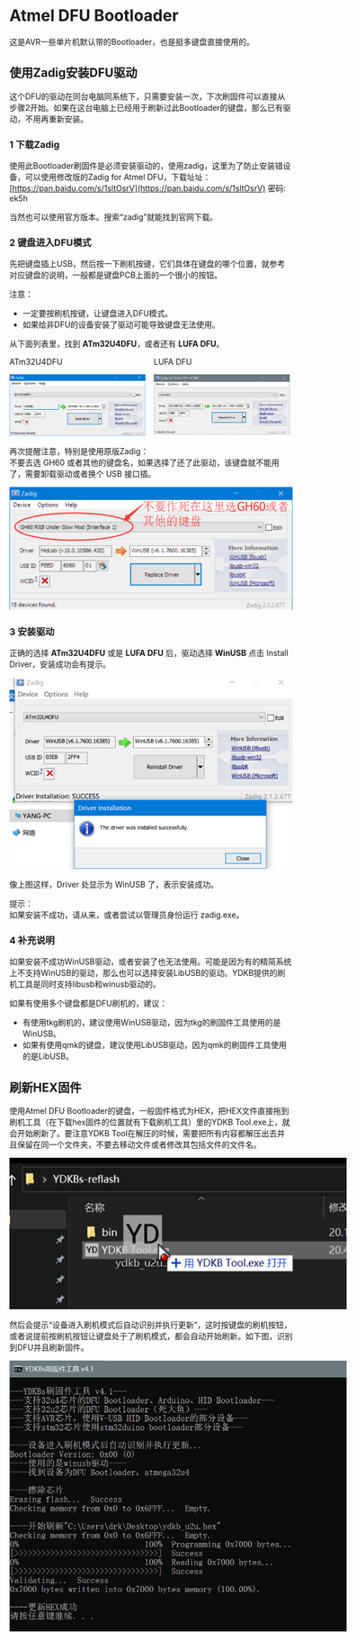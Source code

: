 # Atmel DFU Bootloader

这是AVR一些单片机默认带的Bootloader，也是挺多键盘直接使用的。


## 使用Zadig安装DFU驱动

这个DFU的驱动在同台电脑同系统下，只需要安装一次，下次刷固件可以直接从步骤2开始。如果在这台电脑上已经用于刷新过此Bootloader的键盘，那么已有驱动，不用再重新安装。


### 1 下载Zadig

使用此Bootloader刷固件是必须安装驱动的，使用zadig，这里为了防止安装错设备，可以使用修改版的Zadig for Atmel DFU，下载址址：[https://pan.baidu.com/s/1sltOsrV](https://pan.baidu.com/s/1sltOsrV) 密码: ek5h

当然也可以使用官方版本。搜索“zadig”就能找到官网下载。

### 2 键盘进入DFU模式

先把键盘插上USB，然后按一下刷机按键，它们具体在键盘的哪个位置，就参考对应键盘的说明，一般都是键盘PCB上面的一个很小的按钮。

<html><div class="attention"> 
<subtitle>注意：</subtitle>
<ul><li>一定要按刷机按键，让键盘进入DFU模式。</li>
<li>如果给非DFU的设备安装了驱动可能导致键盘无法使用。</ul>
</div></html>

从下面列表里，找到 **ATm32U4DFU**，或者还有 **LUFA DFU**。

<html>
<two_col>
<div style="float:left;width:48%;">
<col_h5>ATm32U4DFU</col_h5>

![](assets/atmel_dfu_01.png)
</div>
<div style="float:left;width:3%;">&nbsp;</div>
<div style="float:left;width:48%;">
<col_h5>LUFA DFU</col_h5>

![](assets/atmel_dfu_lufa_01.png?)
</div>
</two_col>
<div style="clear:both;"></div>
</html>

<html><div class="attention"> 
<subtitle>再次提醒注意，特别是使用原版Zadig：</subtitle>
<br>不要去选 GH60 或者其他的键盘名，如果选择了还了此驱动，该键盘就不能用了，需要卸载驱动或者换个 USB 接口插。
</div></html>

![](assets/atmel_dfu_02.png?)


### 3 安装驱动
正确的选择 **ATm32U4DFU** 或是 **LUFA DFU** 后，驱动选择 **WinUSB** 点击 Install Driver，安装成功会有提示。

![](assets/atmel_dfu_03.png)

像上图这样，Driver 处显示为 WinUSB 了，表示安装成功。

<html><div class="hint"> 
<subtitle>提示：</subtitle>
<br>如果安装不成功，请从来，或者尝试以管理员身份运行 zadig.exe。
</div></html>

### 4 补充说明

如果安装不成功WinUSB驱动，或者安装了也无法使用。可能是因为有的精简系统上不支持WinUSB的驱动，那么也可以选择安装LibUSB的驱动。YDKB提供的刷机工具是同时支持libusb和winusb驱动的。

<html><div class="hint"> 
<subtitle>如果有使用多个键盘都是DFU刷机的，建议：</subtitle>
<ul><li>有使用tkg刷机的，建议使用WinUSB驱动，因为tkg的刷固件工具使用的是WinUSB。</li>
<li>如果有使用qmk的键盘，建议使用LibUSB驱动，因为qmk的刷固件工具使用的是LibUSB。</ul>
</div></html>


## 刷新HEX固件

使用Atmel DFU Bootloader的键盘，一般固件格式为HEX，把HEX文件直接拖到刷机工具（在下载hex固件的位置就有下载刷机工具）里的YDKB Tool.exe上，就会开始刷新了。要注意YDKB Tool在解压的时候，需要把所有内容都解压出去并且保留在同一个文件夹，不要去移动文件或者修改其包括文件的文件名。

<div style="width: 600px">

![](assets/dfu_reflash_01.png?600)
</div>

然后会提示“设备进入刷机模式后自动识别并执行更新”，这时按键盘的刷机按钮，或者说提前按刷机按钮让键盘处于了刷机模式，都会自动开始刷新。如下图，识别到DFU并且刷新固件。

<div style="width: 600px">

![](assets/dfu_reflash_02.png?600)
</div>



